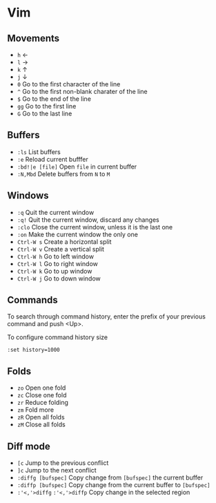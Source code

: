 # Vim

## Movements
- `h` ←
- `l` →
- `k` ↑
- `j` ↓
- `0` Go to the first character of the line
- `^` Go to the first non-blank charater of the line
- `$` Go to the end of the line
- `gg` Go to the first line
- `G` Go to the last line

## Buffers
- `:ls` List buffers
- `:e` Reload current bufffer
- `:bd!|e [file]` Open `file` in current buffer
- `:N,Mbd` Delete buffers from `N` to `M`

## Windows
- `:q` Quit the current window
- `:q!` Quit the current window, discard any changes
- `:clo` Close the current window, unless it is the last one
- `:on` Make the current window the only one
- `Ctrl-W s` Create a horizontal split
- `Ctrl-W v` Create a vertical split
- `Ctrl-W h` Go to left window
- `Ctrl-W l` Go to right window
- `Ctrl-W k` Go to up window
- `Ctrl-W j` Go to down window

## Commands
To search through command history, enter the prefix of your previous command and push \<Up\>.

To configure command history size
```
:set history=1000
```

## Folds
- `zo` Open one fold
- `zc` Close one fold
- `zr` Reduce folding
- `zm` Fold more
- `zR` Open all folds
- `zM` Close all folds

## Diff mode
- `[c` Jump to the previous conflict
- `]c` Jump to the next conflict
- `:diffg [bufspec]` Copy change from `[bufspec]` the current buffer
- `:diffp [bufspec]` Copy change from the current buffer to `[bufspec]`
- `:'<,'>diffg` `:'<,'>diffp` Copy change in the selected region

